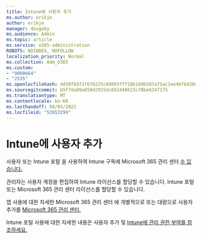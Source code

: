 ```yaml
---
title: Intune에 사용자 추가
ms.author: erikje
author: erikje
manager: dougeby
ms.audience: Admin
ms.topic: article
ms.service: o365-administration
ROBOTS: NOINDEX, NOFOLLOW
localization_priority: Normal
ms.collection: Adm_O365
ms.custom:
- "9000664"
- "2535"
ms.openlocfilehash: dd58fb971f6f8225c69093fff28b149b507a75ac1ee4bfb430c919fddd317b52
ms.sourcegitcommit: b5f7da89a650d2915dc652449623c78be6247175
ms.translationtype: MT
ms.contentlocale: ko-KR
ms.lasthandoff: 08/05/2021
ms.locfileid: "53953299"
---
```

# <a name="add-users-to-intune"></a>Intune에 사용자 추가

사용자 또는 Intune 포털 을 사용하여 [](https://admin.microsoft.com/) Intune 구독에 Microsoft 365 관리 센터 [수 있습니다.](https://portal.azure.com/#blade/Microsoft_Intune_DeviceSettings/ExtensionLandingBlade/overview)

관리자는 사용자 계정을 편집하여 Intune 라이선스를 할당할 수 있습니다. Intune 포털 또는 Microsoft 365 관리 센터 라이선스를 할당할 수 있습니다.

앱 사용에 대한 자세한 Microsoft 365 관리 센터 에 개별적으로 또는 대량으로 사용자 추가를 [Microsoft 365 관리 센터.](https://support.office.com/article/Add-users-individually-or-in-bulk-to-Office-365-Admin-Help-1970f7d6-03b5-442f-b385-5880b9c256ec)

Intune 포털 사용에 대한 자세한 내용은 사용자 추가 및 [Intune에 관리 권한 부여를 참조하세요.](https://docs.microsoft.com/intune/fundamentals/users-add)